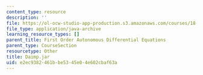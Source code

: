 ```yaml
---
content_type: resource
description: ''
file: https://ol-ocw-studio-app-production.s3.amazonaws.com/courses/18-03sc-differential-equations-fall-2011/e2ec9382461bbe5345e04e602cbaf63a_Daimp.jar
file_type: application/java-archive
learning_resource_types: []
parent_title: First Order Autonomous Differential Equations
parent_type: CourseSection
resourcetype: Other
title: Daimp.jar
uid: e2ec9382-461b-be53-45e0-4e602cbaf63a
---
```

